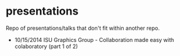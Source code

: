 presentations
=============

Repo of presentations/talks that don't fit within another repo.

- 10/15/2014 ISU Graphics Group - Collaboration made easy with colaboratory (part 1 of 2)
